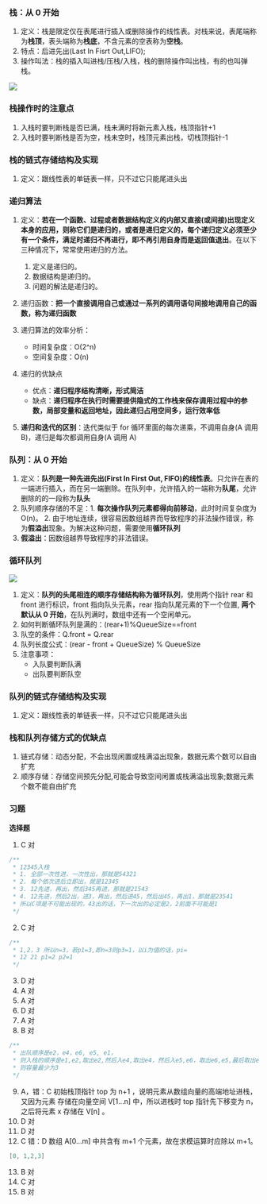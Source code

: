 ### 栈：从 0 开始

1. 定义：栈是限定仅在表尾进行插入或删除操作的线性表。对栈来说，表尾端称为**栈顶**，表头端称为**栈底**，不含元素的空表称为**空栈**。
2. 特点：后进先出(Last In Fisrt Out,LIFO);
3. 操作叫法：栈的插入叫进栈/压栈/入栈，栈的删除操作叫出栈，有的也叫弹栈。

![](https://blog-1300014307.cos.ap-guangzhou.myqcloud.com/202312281626113.png)

### 栈操作时的注意点

1. 入栈时要判断栈是否已满，栈未满时将新元素入栈，栈顶指针+1
2. 入栈时要判断栈是否为空，栈未空时，栈顶元素出栈，切栈顶指针-1

### 栈的链式存储结构及实现

1. 定义：跟线性表的单链表一样，只不过它只能尾进头出

### 递归算法

1. 定义：**若在一个函数、过程或者数据结构定义的内部又直接(或间接)出现定义本身的应用，则称它们是递归的，或者是递归定义的，每个递归定义必须至少有一个条件，满足时递归不再进行，即不再引用自身而是返回值退出**。在以下三种情况下，常常使用递归的方法。

   1. 定义是递归的。
   2. 数据结构是递归的。
   3. 问题的解法是递归的。

2. 递归函数：**把一个直接调用自己或通过一系列的调用语句间接地调用自己的函数，称为递归函数**
3. 递归算法的效率分析：
   - 时间复杂度：O(2^n)
   - 空间复杂度：O(n)
4. 递归的优缺点
   - 优点：**递归程序结构清晰，形式简洁**
   - 缺点：**递归程序在执行时需要提供隐式的工作栈来保存调用过程中的参数，局部变量和返回地址，因此递归占用空间多，运行效率低**
5. **递归和迭代的区别**：迭代类似于 for 循环里面的每次递乘，不调用自身(A 调用 B)，递归是每次都调用自身(A 调用 A)

### 队列：从 0 开始

1. 定义：**队列是一种先进先出(First In First Out, FIFO)的线性表**。只允许在表的一端进行插入，而在另一端删除。在队列中，允许插入的一端称为**队尾**，允许删除的的一段称为**队头**
2. 队列顺序存储的不足：1. **每次操作队列元素都得向前移动**，此时时间复杂度为 O(n)。 2. 由于地址连续，很容易因数组越界而导致程序的非法操作错误，称为**假溢出**现象。为解决这种问题，需要使用**循环队列**
3. **假溢出**：因数组越界导致程序的非法错误。

### 循环队列

![](https://blog-1300014307.cos.ap-guangzhou.myqcloud.com/202312281649712.png)

1. 定义：**队列的头尾相连的顺序存储结构称为循环队列**，使用两个指针 rear 和 front 进行标识，front 指向队头元素，rear 指向队尾元素的下一个位置, **两个默认从 0 开始**，在队列满时，数组中还有一个空闲单元。
2. 如何判断循环队列是满的：(rear+1)%QueueSize==front
3. 队空的条件：Q.front = Q.rear
4. 队列长度公式：(rear - front + QueueSize) % QueueSize
5. 注意事项：
   - 入队要判断队满
   - 出队要判断队空

### 队列的链式存储结构及实现

1. 定义：跟线性表的单链表一样，只不过它只能尾进头出

### 栈和队列存储方式的优缺点

1. 链式存储：动态分配，不会出现闲置或栈满溢出现象，数据元素个数可以自由扩充
2. 顺序存储：存储空间预先分配,可能会导致空间闲置或栈满溢出现象;数据元素个数不能自由扩充

### 习题

**选择题**

1. C 对

```c
/**
 * 12345入栈
 * 1. 全部一次性进，一次性出，那就是54321
 * 2. 每个依次进后立即出，就是12345
 * 3. 12先进，再出，然后345再进，那就是21543
 * 4. 12先进，然后2出，进3，再出，然后进45，然后出45，再出1，那就是23541
 * 所以C项是不可能出现的，43出的话，下一次出的必定是2，2前面不可能是1
 */
```

2. C 对

```C
/**
 * 1,2，3 所以n=3，若p1=3,即n=3则p3=1，以i为值的话，pi=
 * 12 21 p1=2 p2=1
 */
```

3. D 对
4. A 对
5. A 对
6. D 对
7. A 对
8. B 对

```c
/**
 * 出队顺序是e2，e4，e6, e5, e1，
 * 则入栈的顺序是e1,e2,取出e2,然后入e4,取出e4，然后入e5,e6，取出e6,e5,最后取出e1
 * 则容量最少为3
 */
```

9. A，错：C 初始栈顶指针 top 为 n+1 ，说明元素从数组向量的高端地址进栈，又因为元素
   存储在向量空间 V[1…n] 中，所以进栈时 top 指针先下移变为 n，之后将元素 x 存储在 V[n] 。
10. D 对
11. D 对
12. C 错：D 数组 A[0…m] 中共含有 m+1 个元素，故在求模运算时应除以 m+1。

```C
[0, 1,2,3]
```

13. B 对
14. C 对
15. B 对
